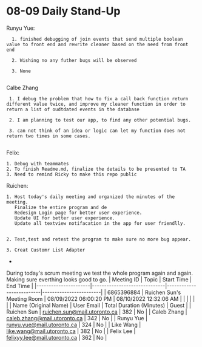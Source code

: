 # 08-09 Daily Stand-Up

Runyu Yue:
```
  1. finished debugging of join events that send multiple boolean value to front end and rewrite cleaner based on the need from front end

  2. Wishing no any futher bugs will be observed

  3. None
  

```

Calbe Zhang
```
 1. I debug the problem that how to fix a call back function return different value twice, and improve my cleaner function in order to return a list of oudtdated events in the database
 
 2. I am planning to test our app, to find any other potential bugs.
 
 3. can not think of an idea or logic can let my function does not return two times in some cases.


```
Felix:
```
1. Debug with teammates
2. To finish Readme.md, finalize the details to be presented to TA
3. Need to remind Ricky to make this repo public
```
Ruichen:

    1. Host today's daily meeting and organized the minutes of the meeting. 
       Finalize the entire program and de
       Redesign Login page for better user experience.
       Update UI for better user experience.
       Update all textview notifacation in the app for user friendlly.


    2. Test,test and retest the program to make sure no more bug appear.

    3. Creat Customr List Adapter


-
During today's scrum meeting we test the whole program again and again. Making sure everthing looks good to go.
| Meeting ID           | Topic                        | Start Time               | End Time               |
|----------------------|------------------------------|--------------------------|------------------------|
| 6865396884           | Ruichen Sun's Meeting Room   | 08/09/2022 06:00:20 PM   | 08/10/2022 12:32:06 AM |
|                      |                              |                          |                        |
| Name (Original Name) | User Email                   | Total Duration (Minutes) | Guest                  |
| Ruichen Sun          | ruichen.sun@mail.utoronto.ca | 382                      | No                     |
| Caleb Zhang          | caleb.zhang@mail.utoronto.ca | 342                      | No                     |
| Runyu Yue            | runyu.yue@mail.utoronto.ca   | 324                      | No                     |
| Like Wang            | like.wang@mail.utoronto.ca   | 382                      | No                     |
| Felix Lee            | felixyy.lee@mail.utoronto.ca | 362                      | No                     |

